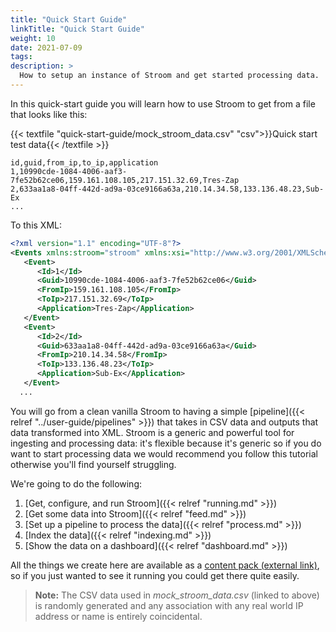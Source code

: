 ```yaml
---
title: "Quick Start Guide"
linkTitle: "Quick Start Guide"
weight: 10
date: 2021-07-09
tags: 
description: >
  How to setup an instance of Stroom and get started processing data.
---
```


In this quick-start guide you will learn how to use Stroom to get from a file that looks like this:

{{< textfile "quick-start-guide/mock_stroom_data.csv" "csv">}}Quick start test data{{< /textfile >}}

```csv
id,guid,from_ip,to_ip,application
1,10990cde-1084-4006-aaf3-7fe52b62ce06,159.161.108.105,217.151.32.69,Tres-Zap
2,633aa1a8-04ff-442d-ad9a-03ce9166a63a,210.14.34.58,133.136.48.23,Sub-Ex
...
```

To this XML:

```xml
<?xml version="1.1" encoding="UTF-8"?>
<Events xmlns:stroom="stroom" xmlns:xsi="http://www.w3.org/2001/XMLSchema-instance">
   <Event>
      <Id>1</Id>
      <Guid>10990cde-1084-4006-aaf3-7fe52b62ce06</Guid>
      <FromIp>159.161.108.105</FromIp>
      <ToIp>217.151.32.69</ToIp>
      <Application>Tres-Zap</Application>
   </Event>
   <Event>
      <Id>2</Id>
      <Guid>633aa1a8-04ff-442d-ad9a-03ce9166a63a</Guid>
      <FromIp>210.14.34.58</FromIp>
      <ToIp>133.136.48.23</ToIp>
      <Application>Sub-Ex</Application>
   </Event>
  ...
```

You will go from a clean vanilla Stroom to having a simple [pipeline]({{< relref "../user-guide/pipelines" >}}) that takes in CSV data and outputs that data transformed into XML.
Stroom is a generic and powerful tool for ingesting and processing data: it's flexible because it's generic so if you do want to start processing data we would recommend you follow this tutorial otherwise you'll find yourself struggling.

We're going to do the following:

1. [Get, configure, and run Stroom]({{< relref "running.md" >}})
3. [Get some data into Stroom]({{< relref "feed.md" >}})
4. [Set up a pipeline to process the data]({{< relref "process.md" >}})
5. [Index the data]({{< relref "indexing.md" >}})
6. [Show the data on a dashboard]({{< relref "dashboard.md" >}})

All the things we create here are available as a [content pack (external link)](https://github.com/gchq/stroom-content/releases/tag/stroom-101-v1.0), so if you just wanted to see it running you could get there quite easily.

> **Note:** The CSV data used in _mock_stroom_data.csv_ (linked to above) is randomly generated and any association with any real world IP address or name is entirely coincidental.
